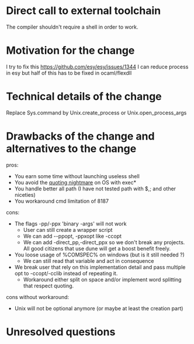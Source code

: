 # Direct call to external toolchain

The compiler shouldn't require a shell in order to work.

# Motivation for the change

I try to fix this https://github.com/esy/esy/issues/1344
I can reduce process in esy but half of this has to be fixed in ocaml/flexdll

# Technical details of the change

Replace Sys.command by Unix.create_process or Unix.open_process_args

# Drawbacks of the change and alternatives to the change

pros:
- You earn some time without launching useless shell
- You avoid the [quoting nightmare](https://github.com/ocaml/ocaml/pull/10727) on OS with exec*
- You handle better all path (I have not tested path with $,; and other niceties)
- You workaround cmd limitation of 8187

cons:
- The flags -pp/-ppx 'binary -args' will not work
  - User can still create a wrapper script
  - We can add --ppopt, -ppxopt like -ccopt
  - We can add -direct_pp,-direct_ppx so we don't break any projects. All good citizens that use dune will get a boost benefit freely.
- You loose usage of %COMSPEC% on windows (but is it still needed ?)
  - We can still read that variable and act in consequence
- We break user that rely on this implementation detail and pass multiple opt to -ccopt/-cclib instead of repeating it.
  - Workaround either split on space and/or implement word splitting that respect quoting.

cons without workaround:
- Unix will not be optional anymore (or maybe at least the creation part)

# Unresolved questions

